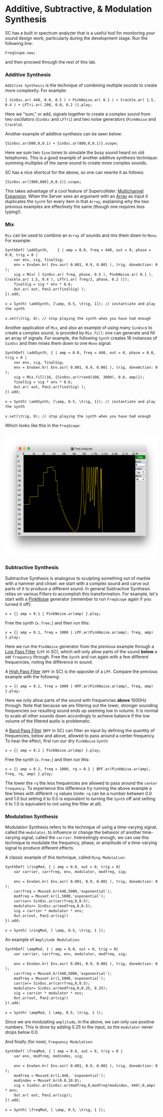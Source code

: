 # Additive, Subtractive, & Modulation Synthesis

SC has a built in spectrum analyzer that is a useful tool for monitoring your sound design work, particularly during the development stage. Run the following line:

```
FreqScope.new;
```

and then proceed through the rest of this lab.

### Additive Synthesis

`Additive Synthesis` is the technique of combining multiple sounds to create more complexity. For example:

```python3
{ SinOsc.ar( 440, 0.0, 0.5 ) + PinkNoise.ar( 0.1 ) + Crackle.ar( 1.5, 0.4 ) + LFTri.ar( 200, 0.0, 0.2 )}.play;
```

Here we "sum," or add, signals together to create a complex sound from two oscillators (`SinOsc` and `LFTri`) and two noise generators (`PinkNoise` and `Crackle`).

Another example of additive synthesis can be seen below:

```python3
{SinOsc.ar(800,0,0.1) + SinOsc.ar(880,0,0.1)}.scope;
```

Here we sum two `Sine` tones to simulate the busy sound heard on old telephones. This is a good example of another additive synthesis technique: summing multiples of the same sound to create more complex sounds.

SC has a nice shortcut for the above, so one can rewrite it as follows:

```python3
{SinOsc.ar([800,880],0,0.1)}.scope;
```

This takes advantage of a cool feature of Supercollider: [Multichannel Expansion](http://doc.sccode.org/Guides/Multichannel-Expansion.html). When the Server sees an argument with an [Array](http://doc.sccode.org/Classes/Array.html) as input it duplicates the `Synth` for every item in that `Array`, explaining why the two previous examples are effectively the same (though one requires less typing!).


### Mix

`Mix` can be used to combine an `Array` of sounds and mix them down to `Mono`. For example:

```python3
SynthDef( \addSynth,	{ | amp = 0.0, freq = 440, out = 0, phase = 0.0, trig = 0 |
	var env, sig, finalSig;
	env = EnvGen.kr( Env.asr( 0.001, 0.9, 0.001 ), trig, doneAction: 0 );
	sig = Mix( [ SinOsc.ar( freq, phase, 0.5 ), PinkNoise.ar( 0.1 ), Crackle.ar( 1.5, 0.4 ), LFTri.ar( freq/2, phase, 0.2 )]);
	finalSig = sig * env * 0.6;
	Out.ar( out, Pan2.ar(finalSig) );
}).add;

x = Synth( \addSynth, [\amp, 0.5, \trig, 1]); // instantiate and play the synth

x.set(\trig, 0); // stop playing the synth when you have had enough
```

Another application of `Mix`, and also an example of using many `SinOsc`s to create a complex sound, is provided by `Mix.fill`: one can generate and fill an array of signals. For example, the following `Synth` creates 16 instances of `SinOsc` and then mixes them down to one `Mono` signal:

```python3
SynthDef( \addSynth, { | amp = 0.0, freq = 440, out = 0, phase = 0.0, trig = 0 |
	var env, sig, finalSig;
	env = EnvGen.kr( Env.asr( 0.001, 0.9, 0.001 ), trig, doneAction: 0 );
	sig = Mix.fill(16, {SinOsc.ar(rrand(100, 3000), 0.0, amp)});
	finalSig = sig * env * 0.6;
	Out.ar( out, Pan2.ar(finalSig) );
}).add;

x = Synth( \addSynth, [\amp, 0.5, \trig, 1]); // instantiate and play the synth

x.set(\trig, 0); // stop playing the synth when you have had enough
```

Which looks like this in the `FreqScope`:

<br/><img src="/imgs/addsynth_freqscope.png" height="390" width="605">


### Subtractive Synthesis

Subtractive Synthesis is analogous to sculpting something out of marble with a hammer and chisel: we start with a complex sound and carve out parts of it to produce a different sound. In general Subtractive Synthesis relies on various Filters to accomplish this transformation. For example, let's start with a [PinkNoise](http://doc.sccode.org/Classes/PinkNoise.html) generator (remember to run `FreqScope` again if you turned it off):

```python3
x = {| amp = 0.1 | PinkNoise.ar(amp) }.play;
```

Free the synth (`x.free;`) and then run this:

```python3
x = {| amp = 0.1, freq = 1000 | LPF.ar(PinkNoise.ar(amp), freq, amp) }.play;
```

Here we run the `PinkNoise` generator from the previous example through a [Low Pass Filter](http://doc.sccode.org/Classes/LPF.html) (`LPF` in SC), which will only allow parts of the sound **below** a set `frequency` through. Free the `Synth` and run again with a few different frequencies, noting the difference in sound.

A [High Pass Filter](http://doc.sccode.org/Classes/HPF.html) (`HPF` in SC) is the opposite of a `LPF`. Compare the previous example with the following:

```python3
x = {| amp = 0.1, freq = 1000 | HPF.ar(PinkNoise.ar(amp), freq, amp) }.play;
```

Here we only allow parts of the sound with frequencies **above** 1000Hz through. Note that because we are filtering out the lower, stronger sounding frequencies our resulting sound ends up seeming low in volume. It is normal to scale all other sounds down accordingly to achieve balance if the low volume of the filtered audio is problematic.

A [Band Pass Filter](http://doc.sccode.org/Classes/BPF.html) (`BPF` in SC) can filter an input by defining the quantity of frequencies, below and above, allowed to pass around a center frequency. To hear the effect, first run our dry `PinkNoise` `Synth`:

```python3
x = {| amp = 0.1 | PinkNoise.ar(amp) }.play;
```

Free the synth (`x.free;`) and then run this:

```python3
x = {| amp = 0.1, freq = 1000, rq = 0.1 | BPF.ar(PinkNoise.ar(amp), freq, rq, amp) }.play;
```

The lower the `rq` the less frequencies are allowed to pass around the `center frequency`. To experience this difference try running the above example a few times with different `rq` values (note: `rq` can be a number between 0.0 and 1.0 but setting it to 0.0 is equivalent to turning the `Synth` off and setting it to 1.0 is equivalent to not using the filter at all).


### Modulation Synthesis

Modulation Synthesis refers to the technique of using a time-varying signal, called the `modulator`, to influence or change the behavior of another time-varying signal, called the `carrier`. Interestingly enough, we can use this technique to modulate the frequency, phase, or amplitude of a time-varying signal to produce different effects.

A classic example of this technique, called `Ring Modulation`:

```python3
SynthDef( \ringMod, { | amp = 0.0, out = 0, trig = 0|
	var carrier, carrfreq, env, modulator, modfreq, sig;

	env = EnvGen.kr( Env.asr( 0.001, 0.9, 0.001 ), trig, doneAction: 0 );
	carrfreq = MouseX.kr(440,5000,'exponential');
	modfreq = MouseY.kr(1,5000,'exponential');
	carrier= SinOsc.ar(carrfreq,0,0.5);
	modulator= SinOsc.ar(modfreq,0,0.5);
	sig = carrier * modulator * env;
	Out.ar(out, Pan2.ar(sig))
}).add;

x = Synth( \ringMod, [ \amp, 0.5, \trig, 1 ]);
```

An example of `Amplitude Modulation`:

```python3
SynthDef( \ampMod, { | amp = 0.0, out = 0, trig = 0|
	var carrier, carrfreq, env, modulator, modfreq, sig;

	env = EnvGen.kr( Env.asr( 0.001, 0.9, 0.001 ), trig, doneAction: 0 );
	carrfreq = MouseX.kr(440,5000,'exponential');
	modfreq = MouseY.kr(1,5000,'exponential');
	carrier= SinOsc.ar(carrfreq,0,0.5);
	modulator= SinOsc.ar(modfreq,0,0.25, 0.25);
	sig = carrier * modulator * env;
	Out.ar(out, Pan2.ar(sig))
}).add;

x = Synth( \ampMod, [ \amp, 0.5, \trig, 1 ]);
```

Since we are modulating `amplitude`, in the above, we can only use positive numbers. This is done by adding 0.25 to the input, so the `modulator` never drops below 0.0.


And finally (for now), `Frequency Modulation`:

```python3
SynthDef( \freqMod, { | amp = 0.0, out = 0, trig = 0 |
	var env, modfreq, modindex, sig;

	env = EnvGen.kr( Env.asr( 0.001, 0.9, 0.001 ), trig, doneAction: 0 );
	modfreq = MouseX.kr(1,440, 'exponential');
	modindex = MouseY.kr(0.0,10.0);
	sig = SinOsc.ar(SinOsc.ar(modfreq,0,modfreq*modindex, 440),0,amp) * env;
	Out.ar( out, Pan2.ar(sig));
}).add;

x = Synth( \freqMod, [ \amp, 0.5, \trig, 1 ]);
```
